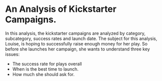 # An Analysis of Kickstarter Campaigns.

In this analysis, the kickstarter campaigns are analyzed by category, subcategory, success rates and launch date. 
The subject for this analysis, Louise, is hoping to successfully raise enough money for her play. So before she launches her campaign, she wants to understand three key issues:
- The success rate for plays overall
- When is the best time to launch.
- How much she should ask for.
